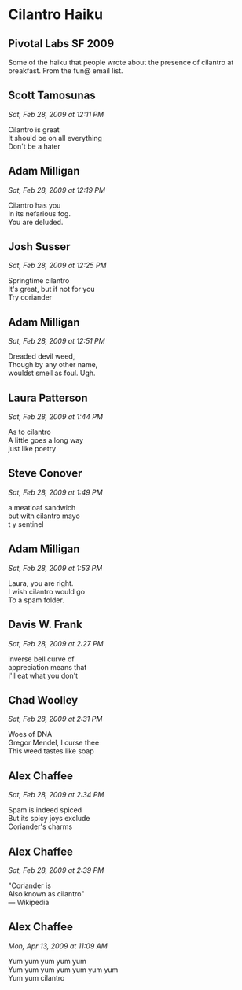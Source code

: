 # Cilantro Haiku
## Pivotal Labs SF 2009

Some of the haiku that people wrote about the presence of cilantro at breakfast. From the fun@ email list.

## Scott Tamosunas
_Sat, Feb 28, 2009 at 12:11 PM_

Cilantro is great\
It should be on all everything\
Don't be a hater

## Adam Milligan
_Sat, Feb 28, 2009 at 12:19 PM_

Cilantro has you\
In its nefarious fog.\
You are deluded.

## Josh Susser 
_Sat, Feb 28, 2009 at 12:25 PM_

Springtime cilantro\
It's great, but if not for you\
Try coriander

## Adam Milligan
_Sat, Feb 28, 2009 at 12:51 PM_

Dreaded devil weed,\
Though by any other name,\
wouldst smell as foul. Ugh.

## Laura Patterson
_Sat, Feb 28, 2009 at 1:44 PM_

As to cilantro\
A little goes a long way\
just like poetry

## Steve Conover
_Sat, Feb 28, 2009 at 1:49 PM_

a meatloaf sandwich\
but with cilantro mayo\
t y sentinel

## Adam Milligan
_Sat, Feb 28, 2009 at 1:53 PM_

Laura, you are right.\
I wish cilantro would go\
To a spam folder.

## Davis W. Frank
_Sat, Feb 28, 2009 at 2:27 PM_

inverse bell curve of\
appreciation means that\
I'll eat what you don't

## Chad Woolley
_Sat, Feb 28, 2009 at 2:31 PM_

Woes of DNA\
Gregor Mendel, I curse thee\
This weed tastes like soap

## Alex Chaffee
_Sat, Feb 28, 2009 at 2:34 PM_

Spam is indeed spiced\
But its spicy joys exclude\
Coriander's charms

## Alex Chaffee
_Sat, Feb 28, 2009 at 2:39 PM_

"Coriander is\
Also known as cilantro"\
&mdash; Wikipedia

## Alex Chaffee
_Mon, Apr 13, 2009 at 11:09 AM_

Yum yum yum yum yum\
Yum yum yum yum yum yum yum\
Yum yum cilantro


